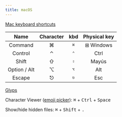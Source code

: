 ```yaml
---
title: macOS
---
```


[Mac keyboard shortcuts](https://support.apple.com/en-au/HT201236)

| Name         | Character  | kbd           | Physical key |
| :----------: | :--------: |:------------: | :----------: |
| Command      | ⌘          | <kbd>⌘</kbd>  | ⊞ Windows    |
| Control      | ⌃          | <kbd>⌃</kbd>  | Ctrl         |
| Shift        | ⇧          | <kbd>⇧</kbd>  | Mayús        |
| Option / Alt | ⌥          | <kbd>⌥</kbd>  | Alt          |
| Escape       | ⎋          | <kbd>⎋</kbd>  | Esc          |

[Glyps](https://apple.stackexchange.com/q/55727/241238)

Character Viewer ([emoji picker](https://support.apple.com/en-au/guide/mac-help/mchlp1560/mac)): <kbd>⌘</kbd> + <kbd>Ctrl</kbd> + <kbd>Space</kbd>

Show/hide hidden files: <kbd>⌘</kbd> + <kbd>Shift</kbd> + <kbd>.</kbd>

